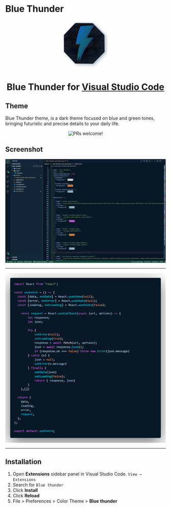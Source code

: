 # Blue Thunder

<div align="center">
  <img src="./assets/logo.png" alt="Blue Thunder Logo" width="150">
  <h1> Blue Thunder for <a href="https://code.visualstudio.com/">Visual Studio Code</a></h1>
</div>

## Theme

<p>
Blue Thunder theme, is a dark theme focused on blue and green tones, bringing futuristic and precise details to your daily life.
</p>

<p align="center">
  <img src="https://img.shields.io/badge/PRs-welcome-%235FCC6F.svg" alt="PRs welcome!" />
</p>

## Screenshot

<img src="./assets/theme.png" alt="Theme colors" />

<hr>

<img src="./assets/theme-code-example.png" alt="Theme code example" />

<hr>

## Installation

1. Open **Extensions** sidebar panel in Visual Studio Code. `View → Extensions`
1. Search for `Blue thunder`
1. Click **Install**
1. Click **Reload**
1. File > Preferences > Color Theme > **Blue thunder**
